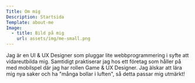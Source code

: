 ```yaml
---
Title: Om mig
Description: Startsida
Template: about-me
Image:
  - title: Bild på mig
    url: assets/img/me-small.png
---
```


Jag är en UI & UX Designer som pluggar lite webbprogrammering i syfte att vidareutbilda mig. Samtidigt praktiserar jag hos ett företag som håller på med mobilspel där jag har rollen Game & UX Designer. Jag älskar att lära mig nya saker och ha "många bollar i luften", så detta passar mig utmärkt!
